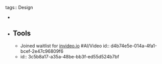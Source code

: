 tags:: Design

-
- ## Tools
	- Joined waitlist for [invideo.io](https://invideo.io/ai/) #AI/Video
	  id:: d4b74e5e-014a-4fa1-bcef-2e47c96809f6
	- id:: 3c5b8a17-a35a-48be-bb3f-ed55d524b7bf
